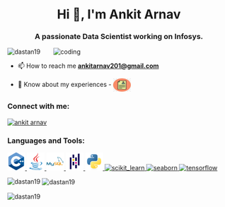 <h1 align="center">Hi 👋, I'm Ankit Arnav</h1>
<h3 align="center">A passionate Data Scientist working on Infosys.</h3>

<img align="right" alt="coding" width="400" src="https://user-images.githubusercontent.com/55389276/140866485-8fb1c876-9a8f-4d6a-98dc-08c4981eaf70.gif">
<p align="left"> <img src="https://komarev.com/ghpvc/?username=dastan19&label=Profile%20views&color=0e75b6&style=flat" alt="dastan19" /> </p>

- 📫 How to reach me **ankitarnav201@gmail.com**

- 📄 Know about my experiences -   <a href="https://drive.google.com/file/d/1NU3X0bAFV_i7EjhPYxjLzQB2rNcOB39E/view?usp=share_link" target="blank"><img align="center" src="https://github.com/DastaN19/DastaN19/blob/main/resumeicon.jpg" alt="ankit arnav" height="30" width="40" /></a>


<h3 align="left">Connect with me:</h3>
<p align="left">
<a href="https://www.linkedin.com/in/ankit-arnav-2a159110b/" target="blank"><img align="center" src="https://raw.githubusercontent.com/rahuldkjain/github-profile-readme-generator/master/src/images/icons/Social/linked-in-alt.svg" alt="ankit arnav" height="30" width="40" /></a>
</p>

<h3 align="left">Languages and Tools:</h3>
<p align="left"> <a href="https://www.w3schools.com/cpp/" target="_blank" rel="noreferrer"> <img src="https://raw.githubusercontent.com/devicons/devicon/master/icons/cplusplus/cplusplus-original.svg" alt="cplusplus" width="40" height="40"/> </a> <a href="https://www.java.com" target="_blank" rel="noreferrer"> <img src="https://raw.githubusercontent.com/devicons/devicon/master/icons/java/java-original.svg" alt="java" width="40" height="40"/> </a> <a href="https://www.mysql.com/" target="_blank" rel="noreferrer"> <img src="https://raw.githubusercontent.com/devicons/devicon/master/icons/mysql/mysql-original-wordmark.svg" alt="mysql" width="40" height="40"/> </a> <a href="https://pandas.pydata.org/" target="_blank" rel="noreferrer"> <img src="https://raw.githubusercontent.com/devicons/devicon/2ae2a900d2f041da66e950e4d48052658d850630/icons/pandas/pandas-original.svg" alt="pandas" width="40" height="40"/> </a> <a href="https://www.python.org" target="_blank" rel="noreferrer"> <img src="https://raw.githubusercontent.com/devicons/devicon/master/icons/python/python-original.svg" alt="python" width="40" height="40"/> </a> <a href="https://scikit-learn.org/" target="_blank" rel="noreferrer"> <img src="https://upload.wikimedia.org/wikipedia/commons/0/05/Scikit_learn_logo_small.svg" alt="scikit_learn" width="40" height="40"/> </a> <a href="https://seaborn.pydata.org/" target="_blank" rel="noreferrer"> <img src="https://seaborn.pydata.org/_images/logo-mark-lightbg.svg" alt="seaborn" width="40" height="40"/> </a> <a href="https://www.tensorflow.org" target="_blank" rel="noreferrer"> <img src="https://www.vectorlogo.zone/logos/tensorflow/tensorflow-icon.svg" alt="tensorflow" width="40" height="40"/> </a> </p>

<p><img align="left" src="https://github-readme-stats.vercel.app/api/top-langs?username=dastan19&show_icons=true&locale=en&layout=compact" alt="dastan19" /></p>

<p>&nbsp;<img align="center" src="https://github-readme-stats.vercel.app/api?username=dastan19&show_icons=true&locale=en" alt="dastan19" /></p>

<p><img align="center" src="https://github-readme-streak-stats.herokuapp.com/?user=dastan19&" alt="dastan19" /></p>
